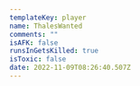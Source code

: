 ```yaml
---
templateKey: player
name: ThalesWanted
comments: ""
isAFK: false
runsInGetsKilled: true
isToxic: false
date: 2022-11-09T08:26:40.507Z
---
```

